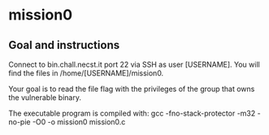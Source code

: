 # mission0
## Goal and instructions
Connect to bin.chall.necst.it port 22 via SSH as user [USERNAME]. You will find the files in /home/[USERNAME]/mission0.

Your goal is to read the file flag with the privileges of the group that owns the vulnerable binary.

The executable program is compiled with: gcc -fno-stack-protector -m32 -no-pie -O0 -o mission0 mission0.c